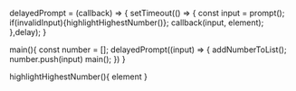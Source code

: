 delayedPrompt = (callback) => {
setTimeout(() => {
const input = prompt();
if(invalidInput){highlightHighestNumber()};
callback(input, element);
},delay);
}

main(){
  const number = [];
  delayedPrompt((input) => {
    addNumberToList();
    number.push(input)
    main();
  })
}

highlightHighestNumber(){
  element
}